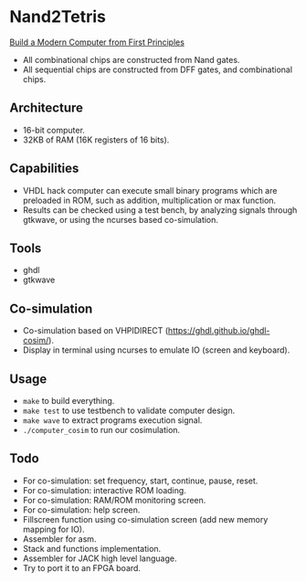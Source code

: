 # Nand2Tetris
[Build a Modern Computer from First Principles](https://www.nand2tetris.org/)

- All combinational chips are constructed from Nand gates.
- All sequential chips are constructed from DFF gates, and combinational chips.

## Architecture
- 16-bit computer.
- 32KB of RAM (16K registers of 16 bits).

## Capabilities
- VHDL hack computer can execute small binary programs which are preloaded in ROM, such as addition, multiplication or max function.
- Results can be checked using a test bench, by analyzing signals through gtkwave, or using the ncurses based co-simulation.

## Tools
- ghdl
- gtkwave

## Co-simulation
- Co-simulation based on VHPIDIRECT (https://ghdl.github.io/ghdl-cosim/).
- Display in terminal using ncurses to emulate IO (screen and keyboard).

## Usage
- `make` to build everything.
- `make test` to use testbench to validate computer design.
- `make wave` to extract programs execution signal.
- `./computer_cosim` to run our cosimulation.

## Todo
- For co-simulation: set frequency, start, continue, pause, reset.
- For co-simulation: interactive ROM loading.
- For co-simulation: RAM/ROM monitoring screen.
- For co-simulation: help screen.
- Fillscreen function using co-simulation screen (add new memory mapping for IO).
- Assembler for asm.
- Stack and functions implementation.
- Assembler for JACK high level language.
- Try to port it to an FPGA board.

